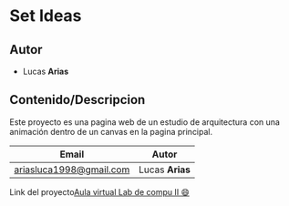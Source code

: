# Set Ideas
## Autor
* Lucas **Arias**

## Contenido/Descripcion
Este proyecto es una pagina web de un estudio de arquitectura con una animación dentro de un canvas en la pagina principal.

| Email | Autor|
|-------|------|
|ariasluca1998@gmail.com|Lucas **Arias**|



Link del proyecto[Aula virtual Lab de compu II :smile:](https://campusvirtual.ucc.edu.ar/course/view.php?id=4429)